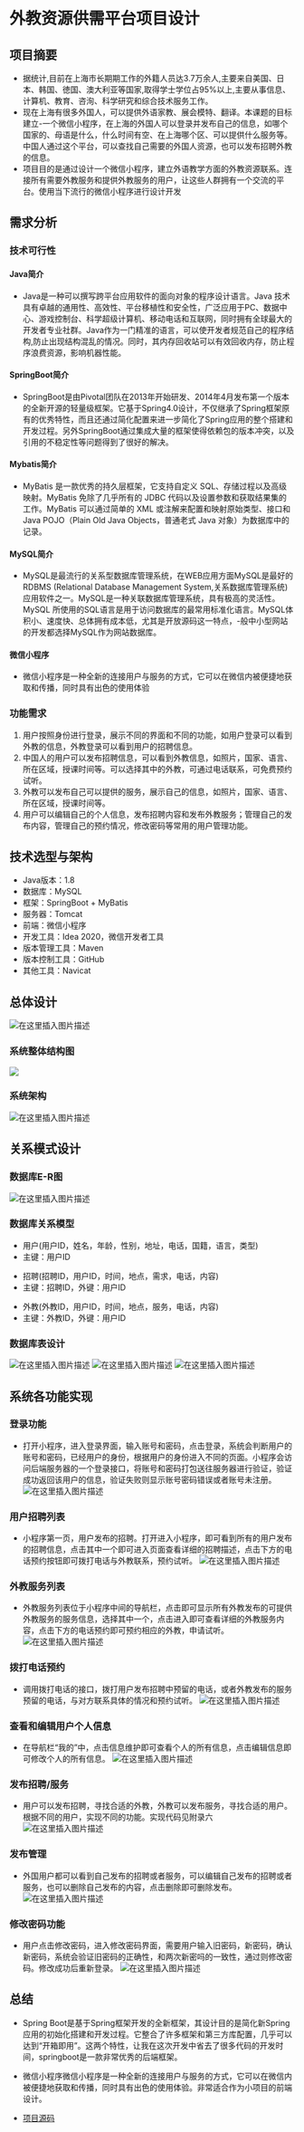 # 外教资源供需平台项目设计
## 项目摘要
- 据统计,目前在上海市长期期工作的外籍人员达3.7万余人,主要来自美国、日本、韩国、徳国、澳大利亚等国家,取得学士学位占95%以上,主要从事信息、计算机、教育、咨洵、科学研究和综合技术服务工作。
- 现在上海有很多外国人，可以提供外语家教、展会模特、翻译。本课题的目标建立-一个微信小程序，在上海的外国人可以登录并发布自己的信息，如哪个国家的、母语是什么，什么时间有空、在上海哪个区、可以提供什么服务等。中国人通过这个平台，可以查找自己需要的外国人资源，也可以发布招聘外教的信息。
- 项目目的是通过设计一个微信小程序，建立外语教学方面的外教资源联系。连接所有需要外教服务和提供外教服务的用户，让这些人群拥有一个交流的平台。使用当下流行的微信小程序进行设计开发

## 需求分析
### 技术可行性
#### Java简介
- Java是一种可以撰写跨平台应用软件的面向对象的程序设计语言。Java 技术具有卓越的通用性、高效性、平台移植性和安全性，广泛应用于PC、数据中心、游戏控制台、科学超级计算机、移动电话和互联网，同时拥有全球最大的开发者专业社群。Java作为一门精准的语言，可以使开发者规范自己的程序结构,防止出现结构混乱的情况。同时，其内存回收站可以有效回收内存，防止程序浪费资源，影响机器性能。
#### SpringBoot简介
- SpringBoot是由Pivotal团队在2013年开始研发、2014年4月发布第一个版本的全新开源的轻量级框架。它基于Spring4.0设计，不仅继承了Spring框架原有的优秀特性，而且还通过简化配置来进一步简化了Spring应用的整个搭建和开发过程。另外SpringBoot通过集成大量的框架使得依赖包的版本冲突，以及引用的不稳定性等问题得到了很好的解决。


#### Mybatis简介
- MyBatis 是一款优秀的持久层框架，它支持自定义 SQL、存储过程以及高级映射。MyBatis 免除了几乎所有的 JDBC 代码以及设置参数和获取结果集的工作。MyBatis 可以通过简单的 XML 或注解来配置和映射原始类型、接口和 Java POJO（Plain Old Java Objects，普通老式 Java 对象）为数据库中的记录。
#### MySQL简介
- MySQL是最流行的关系型数据库管理系统，在WEB应用方面MySQL是最好的RDBMS
   (Relational Database Management System,关系数据库管理系统)应用软件之一。MySQL是一种关联数据库管理系统，具有极高的灵活性。MySQL 所使用的SQL语言是用于访问数据库的最常用标准化语言。MySQL体积小、速度快、总体拥有成本低，尤其是开放源码这一特点，-般中小型网站的开发都选择MySQL作为网站数据库。
#### 微信小程序
- 微信小程序是一种全新的连接用户与服务的方式，它可以在微信内被便捷地获取和传播，同时具有出色的使用体验

### 功能需求
1. 用户按照身份进行登录，展示不同的界面和不同的功能，如用户登录可以看到外教的信息，外教登录可以看到用户的招聘信息。
2. 中国人的用户可以发布招聘信息，可以看到外教信息，如照片，国家、语言、所在区域，授课时间等。可以选择其中的外教，可通过电话联系，可免费预约试听。
3. 外教可以发布自己可以提供的服务，展示自己的信息，如照片，国家、语言、所在区域，授课时间等。
4. 用户可以编辑自己的个人信息，发布招聘内容和发布外教服务；管理自己的发布内容，管理自己的预约情况，修改密码等常用的用户管理功能。


## 技术选型与架构
* Java版本：1.8
* 数据库：MySQL
* 框架：SpringBoot + MyBatis
* 服务器：Tomcat
* 前端：微信小程序
* 开发工具：Idea 2020，微信开发者工具
* 版本管理工具：Maven
* 版本控制工具：GitHub
* 其他工具：Navicat

## 总体设计
![在这里插入图片描述](https://img-blog.csdnimg.cn/2021020313571184.png?x-oss-process=image/watermark,type_ZmFuZ3poZW5naGVpdGk,shadow_10,text_aHR0cHM6Ly9ibG9nLmNzZG4ubmV0L3Vwc3RyZWFtNDgw,size_16,color_FFFFFF,t_70)

### 系统整体结构图
![](https://img-blog.csdnimg.cn/20210203135627639.png?x-oss-process=image/watermark,type_ZmFuZ3poZW5naGVpdGk,shadow_10,text_aHR0cHM6Ly9ibG9nLmNzZG4ubmV0L3Vwc3RyZWFtNDgw,size_16,color_FFFFFF,t_70)

### 系统架构
![在这里插入图片描述](https://img-blog.csdnimg.cn/20210203135725113.png?x-oss-process=image/watermark,type_ZmFuZ3poZW5naGVpdGk,shadow_10,text_aHR0cHM6Ly9ibG9nLmNzZG4ubmV0L3Vwc3RyZWFtNDgw,size_16,color_FFFFFF,t_70)

## 关系模式设计
### 数据库E-R图
![在这里插入图片描述](https://img-blog.csdnimg.cn/2021020314015669.png?x-oss-process=image/watermark,type_ZmFuZ3poZW5naGVpdGk,shadow_10,text_aHR0cHM6Ly9ibG9nLmNzZG4ubmV0L3Vwc3RyZWFtNDgw,size_16,color_FFFFFF,t_70)









### 数据库关系模型

- 用户(用户ID，姓名，年龄，性别，地址，电话，国籍，语言，类型)
- 主键：用户ID

* 招聘(招聘ID，用户ID，时间，地点，需求，电话，内容)
* 主键：招聘ID，外键：用户ID

- 外教(外教ID，用户ID，时间，地点，服务，电话，内容)
- 主键：外教ID，外键：用户ID

### 数据库表设计
![在这里插入图片描述](https://img-blog.csdnimg.cn/20210203141255494.png?x-oss-process=image/watermark,type_ZmFuZ3poZW5naGVpdGk,shadow_10,text_aHR0cHM6Ly9ibG9nLmNzZG4ubmV0L3Vwc3RyZWFtNDgw,size_16,color_FFFFFF,t_70)
![在这里插入图片描述](https://img-blog.csdnimg.cn/20210203141310211.png?x-oss-process=image/watermark,type_ZmFuZ3poZW5naGVpdGk,shadow_10,text_aHR0cHM6Ly9ibG9nLmNzZG4ubmV0L3Vwc3RyZWFtNDgw,size_16,color_FFFFFF,t_70)
![在这里插入图片描述](https://img-blog.csdnimg.cn/20210203141327230.png?x-oss-process=image/watermark,type_ZmFuZ3poZW5naGVpdGk,shadow_10,text_aHR0cHM6Ly9ibG9nLmNzZG4ubmV0L3Vwc3RyZWFtNDgw,size_16,color_FFFFFF,t_70)


## 系统各功能实现
### 登录功能
- 打开小程序，进入登录界面，输入账号和密码，点击登录，系统会判断用户的账号和密码，已经用户的身份，根据用户的身份进入不同的页面。小程序会访问后端服务器的一个登录接口，将账号和密码打包送往服务器进行验证，验证成功返回该用户的信息，验证失败则显示账号密码错误或者账号未注册。
![在这里插入图片描述](https://img-blog.csdnimg.cn/20210203141358229.png?x-oss-process=image/watermark,type_ZmFuZ3poZW5naGVpdGk,shadow_10,text_aHR0cHM6Ly9ibG9nLmNzZG4ubmV0L3Vwc3RyZWFtNDgw,size_16,color_FFFFFF,t_70)


### 用户招聘列表
- 小程序第一页，用户发布的招聘。打开进入小程序，即可看到所有的用户发布的招聘信息，点击其中一个即可进入页面查看详细的招聘描述，点击下方的电话预约按钮即可拨打电话与外教联系，预约试听。
![在这里插入图片描述](https://img-blog.csdnimg.cn/20210203141432633.png?x-oss-process=image/watermark,type_ZmFuZ3poZW5naGVpdGk,shadow_10,text_aHR0cHM6Ly9ibG9nLmNzZG4ubmV0L3Vwc3RyZWFtNDgw,size_16,color_FFFFFF,t_70)

### 外教服务列表
- 外教服务列表位于小程序中间的导航栏，点击即可显示所有外教发布的可提供外教服务的服务信息，选择其中一个，点击进入即可查看详细的外教服务内容，点击下方的电话预约即可预约相应的外教，申请试听。
![在这里插入图片描述](https://img-blog.csdnimg.cn/20210203141635358.png?x-oss-process=image/watermark,type_ZmFuZ3poZW5naGVpdGk,shadow_10,text_aHR0cHM6Ly9ibG9nLmNzZG4ubmV0L3Vwc3RyZWFtNDgw,size_16,color_FFFFFF,t_70)

### 拨打电话预约
- 调用拨打电话的接口，拨打用户发布招聘中预留的电话，或者外教发布的服务预留的电话，与对方联系具体的情况和预约试听。
![在这里插入图片描述](https://img-blog.csdnimg.cn/20210203141657371.png?x-oss-process=image/watermark,type_ZmFuZ3poZW5naGVpdGk,shadow_10,text_aHR0cHM6Ly9ibG9nLmNzZG4ubmV0L3Vwc3RyZWFtNDgw,size_16,color_FFFFFF,t_70)


### 查看和编辑用户个人信息
- 在导航栏“我的”中，点击信息维护即可查看个人的所有信息，点击编辑信息即可修改个人的所有信息。
![在这里插入图片描述](https://img-blog.csdnimg.cn/20210203141724215.png?x-oss-process=image/watermark,type_ZmFuZ3poZW5naGVpdGk,shadow_10,text_aHR0cHM6Ly9ibG9nLmNzZG4ubmV0L3Vwc3RyZWFtNDgw,size_16,color_FFFFFF,t_70)

### 发布招聘/服务
- 用户可以发布招聘，寻找合适的外教，外教可以发布服务，寻找合适的用户。根据不同的用户，实现不同的功能。实现代码见附录六
![在这里插入图片描述](https://img-blog.csdnimg.cn/20210203141812159.png?x-oss-process=image/watermark,type_ZmFuZ3poZW5naGVpdGk,shadow_10,text_aHR0cHM6Ly9ibG9nLmNzZG4ubmV0L3Vwc3RyZWFtNDgw,size_16,color_FFFFFF,t_70)


### 发布管理
- 外国用户都可以看到自己发布的招聘或者服务，可以编辑自己发布的招聘或者服务，也可以删除自己发布的内容，点击删除即可删除发布。
![在这里插入图片描述](https://img-blog.csdnimg.cn/20210203141856252.png?x-oss-process=image/watermark,type_ZmFuZ3poZW5naGVpdGk,shadow_10,text_aHR0cHM6Ly9ibG9nLmNzZG4ubmV0L3Vwc3RyZWFtNDgw,size_16,color_FFFFFF,t_70)
### 修改密码功能
- 用户点击修改密码，进入修改密码界面，需要用户输入旧密码，新密码，确认新密码，系统会验证旧密码的正确性，和两次新密吗的一致性，通过则修改密码。修改成功后重新登录。
![在这里插入图片描述](https://img-blog.csdnimg.cn/20210203141915550.png?x-oss-process=image/watermark,type_ZmFuZ3poZW5naGVpdGk,shadow_10,text_aHR0cHM6Ly9ibG9nLmNzZG4ubmV0L3Vwc3RyZWFtNDgw,size_16,color_FFFFFF,t_70)
## 总结
- Spring Boot是基于Spring框架开发的全新框架，其设计目的是简化新Spring应用的初始化搭建和开发过程。它整合了许多框架和第三方库配置，几乎可以达到“开箱即用”。这两个特性，让我在这次开发中省去了很多代码的开发时间，springboot是一款非常优秀的后端框架。
- 微信小程序微信小程序是一种全新的连接用户与服务的方式，它可以在微信内被便捷地获取和传播，同时具有出色的使用体验。非常适合作为小项目的前端设计。

- [项目源码](https://github.com/stream1080/foreignteacher)


